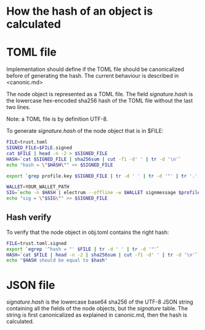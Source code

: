 # How the hash of an object is calculated

# TOML file
Implementation should define if the TOML file should be canonicalized before of generating the hash. The current behaviour is described in <canonic.md>

The node object is represented as a TOML file. The field _signature.hash_ is the lowercase hex-encoded sha256 hash of the TOML file without the last two lines.

Note: a TOML file is by definition UTF-8.

To generate _signature.hash_ of the node object that is in $FILE:

```bash
FILE=trust.toml
SIGNED_FILE=$FILE.signed
cat $FILE | head -n -2 > $SIGNED_FILE
HASH=`cat $SIGNED_FILE | sha256sum | cut -f1 -d' ' | tr -d '\n'`
echo "hash = \"$HASH\"" >> $SIGNED_FILE

export `grep profile.key $SIGNED_FILE | tr -d ' ' | tr -d '"' | tr '.' '_'`

WALLET=YOUR_WALLET_PATH
SIG=`echo -n $HASH | electrum --offline -w $WALLET signmessage $profile_key -`
echo "sig = \"$SIG\"" >> $SIGNED_FILE
```

## Hash verify
To verify that the node object in obj.toml contains the right hash:

```bash
FILE=trust.toml.signed
export `egrep '^hash = "' $FILE | tr -d ' ' | tr -d '"'`
HASH=`cat $FILE | head -n -2 | sha256sum | cut -f1 -d' ' | tr -d '\n'`
echo "$HASH should be equal to $hash"
```

# JSON file
_signature.hash_ is the lowercase base64 sha256 of the UTF-8 JSON string containing all the fields of the node objects, but the _signature_ table. The string is first canonicalized as explained in canonic.md, then the hash is calculated.
